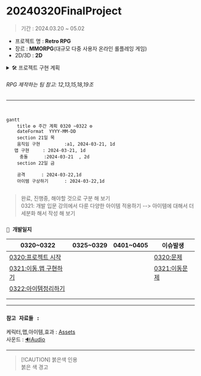 # 20240320FinalProject
> 기간 : 2024.03.20 ~ 05.02
- 프로젝트 명 : **Retro RPG**
- 장르 :  **MMORPG**(대규모 다중 사용자 온라인 롤플레잉 게임)
- 2D/3D : **2D**   


<details >
    <summary >🛠 프로젝트 구현 계획  </summary> 

### 필수 구현사항을 먼저 구현하고 시간이 남으면 선택 사항까지 구현 

`게임 개발 입문 강의의 TopDown방식으로 제작하고 아래 요소를 추가 `    


- 필수 구현:
    - 개발 입문 강의를 기초로 TopDown rpg만들기(기초적인 게임 뼈대)
    - 개발 입문 강의의 케릭터에 새로운 무기와 아이템으로 변경
    - 개발 입문 강의의 UI와 맵 등을 변형해서 사용해 보자
    - `개발 입문 강의에서 다룬 다양한 아이템 적용하기 `
        - --> 구체적으로 작성하기

    - 숙련과정에 나온 인벤토리 적용하기(아이템과 상호작용)  

<br>

- 추가 선택 구현
    - webgl로 빌드(pc나 안드로이드보다 오류가 많아서 추가 구현사항으로)
    - 심화과정의 photon으로 멀티플레이어 적용하기
    - 멀티플레이를 위한 포톤추가(포톤 20명까지 무료)
    - 모바일에서도 호환되게 터치와 조이스틱 키 추가


</details>    

###### RPG 제작하는 팀 참고: 12,13,15,18,19조  
---  


<br>


```mermaid
gantt
    title ⚙ 주간 계획 0320 ~0322 ⚙
    dateFormat  YYYY-MM-DD
    section 21일 목
    움직임 구현         :a1, 2024-03-21, 1d
   맵 구현     : 2024-03-21, 1d
     충돌      :2024-03-21  , 2d
    section 22일 금
    
    공격      : 2024-03-22,1d
    아이템 구상하기      : 2024-03-22,1d
            

```


> 완료, 진행중, 해야할 것으로 구분 해 보기  
> 0321: 개발 입문 강의에서 다룬 다양한 아이템 적용하기 --> 아이템에 대해서 더 세분화 해서 작성 해 보기
  

### `📝 개발일지  `

|0320~0322|0325~0329|0401~0405|이슈발생|
|--|--|--|--|
|[0320:프로젝트 시작](storageFiles/schedule/0320.md)|||[0320:문제](storageFiles/trouble/0320Trb.md)|
|[0321:이동,맵 구현하기](storageFiles/schedule/0321.md)|||[0321:이동문제](storageFiles/trouble/0321T.md)|
|[0322:아이템정리하기](storageFiles/schedule/0322.md)||||
|||||
|||||  


---

### `참고 자료들 : `
케릭터,맵,아이템,효과   :  [Assets](storageFiles/References/ref_character_map_fx.md)  
사운드 :  [🔊Audio](storageFiles/References/ref_sound.md) 

---  

> [!CAUTION]  붉은색 인용  
> 붉은 색 경고




